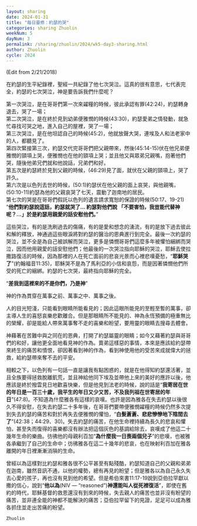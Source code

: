 ```yaml
---
layout: sharing
date: 2024-01-31
title: "每日靈修：約瑟的哭"
categories: sharing Zhuolin
weekNum: 5
dayNum: 3
permalink: /sharing/zhuolin/2024/wk5-day3-sharing.html
author: Zhuolin
cycle: 2024
---
```

(Edit from 2/21/2018)  

在約瑟的生平紀錄裡，聖經一共紀錄了他七次哭泣。這真的很有意思，七代表完全，約瑟的七次哭泣，神是要告訴我們什麼呢？  

第一次哭泣，是在哥哥們第一次來糴糧的時候，彼此承認有罪(42:24)，約瑟轉身退去，哭了一場；  
第二次哭泣，是在終於見到幼弟便雅憫的時候(43:30)，約瑟愛弟之情發動，就急忙尋找可哭之地，進入自己的屋裡，哭了一場；  
第三次哭泣，是在他坦認自己的時候(45:2)，他就放聲大哭，連埃及人和法老家中的人，都聽見了。  
第四次緊接第三次，約瑟交代完哥哥們把父親帶來，然後(45:14-15)伏在他兄弟便雅憫的頸項上哭，便雅憫也在他的頸項上哭；並且他又與眾弟兄親嘴，抱著他們哭，隨後他弟兄們就和他說話，兄弟們和好。  
第五次是約瑟終於見到父親的時候，(46:29)見了面，就伏在父親的頸項上，哭了許久。  
第六次是以色列去世的時候，(50:1)約瑟伏在他父親的面上哀哭，與他親嘴，(50:10-11)約瑟為他的父親哀哭了七天，震動了迦南地的居民。  
第七次的哭是在哥哥們假託以色列的遺言請求寬恕的保證的時候(50:17、19-21) “**他們對約瑟說這話，約瑟就哭了... 約瑟對他們說 「不要害怕，我豈能代替神呢？...」於是約瑟用親愛的話安慰他們。**”  

這些哭泣，有的是洗刷過去的傷痛，有的是愛和想念的湧流，有的是放下過去彼此和解的釋放，神通過這些眼淚將對約瑟的醫治的恩典進行到完全。最後一次約瑟的哭泣，並不全是為自己被誤解而哭泣，更多是憐憫哥哥們這麼多年被懼怕綑綁而哭泣，因而他用親愛的話安慰他們；他最後的一次哭泣指向耶穌的哭泣，耶穌去使拉撒路復活的時候，因為那裡的人在死亡面前的悲哀光景而心裡悲嘆憂愁，“**耶穌哭了**”(約翰福音11:35)，耶穌哭不是為了馬利亞的小信和哀怨，而是因著憐憫他們所受的死亡的綑綁。約瑟的七次哭，最終指向耶穌的完全。  

“**差我到這裡來的不是你們，乃是神**”  

神的作為貫穿在萬事之前、萬事之中、萬事之後。  

人的目光短淺，只能看到眼睛所能看見的；因此這眼所能見的至輕至暫的萬事，卻主導人生的喜怒哀樂悲歡離合。但是那眼睛所不能見的、神為永恆預備的極重無比的榮耀，卻是能給人帶來萬事奪不走的喜樂和盼望，要用靈的眼睛去搜尋去體會。  

神藉著在苦難中與之同在的恩典，打開了約瑟屬靈的眼睛；如今又藉著約瑟與哥哥們的和好，讓他更全面地看見神的作為。賣弟這樣惡的事情，本來是應該給約瑟帶來終生的痛苦和憤恨，卻因著看到神的作為，看到神使用他的受苦來成就偉大的拯救，給約瑟帶來奪不去的平安。  

相較之下，以色列有一句話一直是讓我有點困惑的，就是在他得知約瑟還活著，並且全族要得拯救脫離飢荒，並且神給他同下埃及並帶他上來的美好的應許以後，他應該是終於撥雲見日地歡喜快樂，但是他見到法老的時候，說的話是“**我寄居在世的年日是一百三十歲，我平生的年日又少又苦，不及我列祖在世寄居的年日**”(47:8)。不知道為什麼雅各有這樣的哀嘆。也許是因為雅各在失去約瑟以後很久不得安慰，在失去約瑟二十多年後，在哥哥們要帶便雅憫糴糧的時候仍然多次提到失去約瑟的痛苦和對於再失去便雅憫的懼怕，“**白髮蒼蒼、悲悲慘慘地下陰間去了**”(42:38；44:29、30)。失去約瑟的痛苦，在他生命裡持續為長久的悲哀和懼怕，甚至失而復得的喜樂都沒有辦法把這個灰色的基調給除去，哀嘆成了他這二十幾年生命的樂曲。彷彿他的母親利百加“**為什麼我一日喪兩個兒子**”的悲嘆，也被雅各承繼到了自己的生命中；彷彿雅各在這二十幾年的悲哀，也在映射利百加在雅各離開的年日裡漸漸消隕的生命。  

曾經以為這樣對比約瑟和雅各很不公平甚至有點殘酷，約瑟知道自己的父親和弟弟在迦南，雖然音訊不通，以他的權勢，總有再見的盼望；但是雅各以為自己永久失去心愛的孩子，再也沒有見到他的希望。但是希伯來書11:17-19說到亞伯拉罕獻以撒的信心，說到“**他以為**(NIV — “reasoned”)**神還能叫人從死裡復活**”，即使在舊約的時代，耶穌基督的救恩還沒有到來的時候，失去親人的痛苦也並非沒有盼望的痛苦，並非連全能的神都不能解決的痛苦；亞伯拉罕留下的見證，足足可以成為雅各抓住並走出苦痛的盼望。  

`Zhuolin`  
